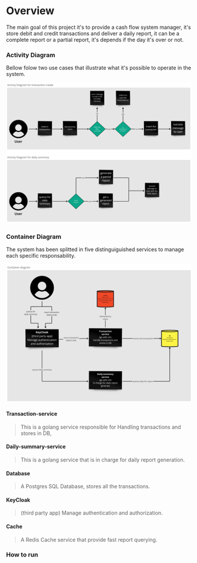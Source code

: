 # Overview

The main goal of this project it's to provide a cash flow system manager, it's store debit and credit transactions and deliver a daily report, it can be a complete report or a partial report, it's depends if the day it's over or not.

### Activity Diagram
Bellow folow two use cases that illustrate what it's possible to operate in the system.

![alt text](https://raw.githubusercontent.com/Jonattas-21/cash-flow/refs/heads/main/docs/activity_diagram.png "USe Case")

### Container Diagram
The system has been splitted in five distinguiguished services to manage each specific responsability.

![alt text](https://raw.githubusercontent.com/Jonattas-21/cash-flow/refs/heads/main/docs/container_diagram.png "Container Diagram")


#### Transaction-service

> This is a golang service responsible for Handling transactions and stores in DB,

#### Daily-summary-service

> This is a golang service that is in charge for daily report generation.

#### Database

> A Postgres SQL Database, stores all the transactions.

#### KeyCloak

> (third party app) Manage authentication and authorization.

#### Cache

> A Redis Cache service that provide fast report querying.


### How to run
